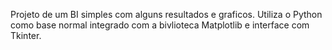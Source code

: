 Projeto de um BI simples com alguns resultados e graficos.
Utiliza o Python como base normal integrado com a bivlioteca Matplotlib e interface com Tkinter.